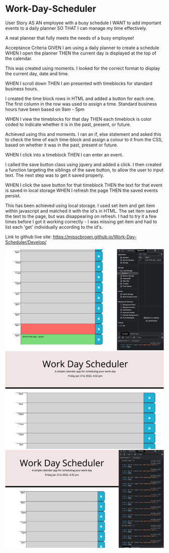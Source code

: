 # Work-Day-Scheduler

User Story
AS AN employee with a busy schedule
I WANT to add important events to a daily planner
SO THAT I can manage my time effectively.

A neat planner that fully meets the needs of a busy employee!

Acceptance Criteria
GIVEN I am using a daily planner to create a schedule
WHEN I open the planner
THEN the current day is displayed at the top of the calendar.

This was created using moments. I looked for the correct format to display the current day, date and time.

WHEN I scroll down
THEN I am presented with timeblocks for standard business hours.

I created the time block rows in HTML and added a button for each one. The first column in the row was used to assign a time. Standard business hours have been based on 9am - 5pm

WHEN I view the timeblocks for that day
THEN each timeblock is color coded to indicate whether it is in the past, present, or future.

Achieved using this and moments. I ran an if, else statement and asked this to check the time of each time-block and assign a colour to it from the CSS, based on whether it was in the past, present or future. 

WHEN I click into a timeblock
THEN I can enter an event.

I called the save button class using jquery and added a click. I then created a function targeting the siblings of the save button, to allow the user to input text. The next step was to get it saved properly.

WHEN I click the save button for that timeblock
THEN the text for that event is saved in local storage
WHEN I refresh the page
THEN the saved events persist.

This has been achieved using local storage. I used set item and get item within javascript and matched it with the id's in HTML. The set item saved the text to the page, but was disappearing on refresh. I had to try it a few times before I got it working correctly - I was missing get item and had to list each 'get' individually according to the id's.


Link to github live site: https://misscbrown.github.io/Work-Day-Scheduler/Develop/

![screenshot](Assets/Images/screenshot1.png)
![screenshot](Assets/Images/screenshot2.png)
![screenshot](Assets/Images/screenshot3.png)